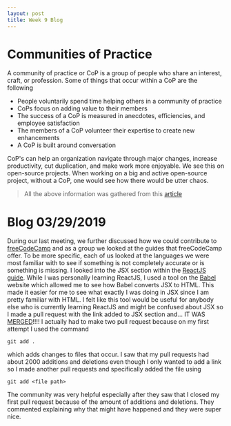 ```yaml
---
layout: post
title: Week 9 Blog
---
```


# Communities of Practice
A community of practice or CoP is a group of people who share an interest, craft, or profession. Some of things that occur
within a CoP are the following

- People voluntarily spend time helping others in a community of practice
- CoPs focus on adding value to their members
- The success of a CoP is measured in anecdotes, efficiencies, and employee satisfaction
- The members of a CoP volunteer their expertise to create new enhancements
- A CoP is built around conversation

CoP's can help an organization navigate through major changes, increase productivity, cut duplication, and make work more
enjoyable. We see this on open-source projects. When working on a big and active open-source project, without a CoP, one would
see how there would be utter chaos.

> All the above information was gathered from this [article](https://opensource.com/life/11/11/community-practice-more-website)

# Blog 03/29/2019
During our last meeting, we further discussed how we could contribute to [freeCodeCamp](s.hunter.cuny.edu/~saad/courses/alg/) and as a group we looked at the guides
that freeCodeCamp offer. To be more specific, each of us looked at the languages we were most familiar with to see if
something is not completely accurate or is something is missing. I looked into the JSX section within the [ReactJS guide](https://guide.freecodecamp.org/react/jsx/).
While I was personally learning ReactJS, I used a tool on the [Babel](https://babeljs.io/repl) website which allowed me to see how Babel converts JSX
to HTML. This made it easier for me to see what exactly I was doing in JSX since I am pretty familiar with HTML. I felt like
this tool would be useful for anybody else who is currently learning ReactJS and might be confused about JSX so I made a pull
request with the link added to JSX section and... IT WAS [MERGED](https://github.com/freeCodeCamp/freeCodeCamp/pull/35691)!!!! I actually had to make two pull request because on my
first attempt I used the command

```
git add .
```

which adds changes to files that occur. I saw that my pull requests had about 2000 additions and deletions even though
I only wanted to add a link so I made another pull requests and specifically added the file using

```
git add <file path>
```

The community was very helpful especially after they saw that I closed my first pull request because of the amount of
additions and deletions. They commented explaining why that might have happened and they were super nice.
